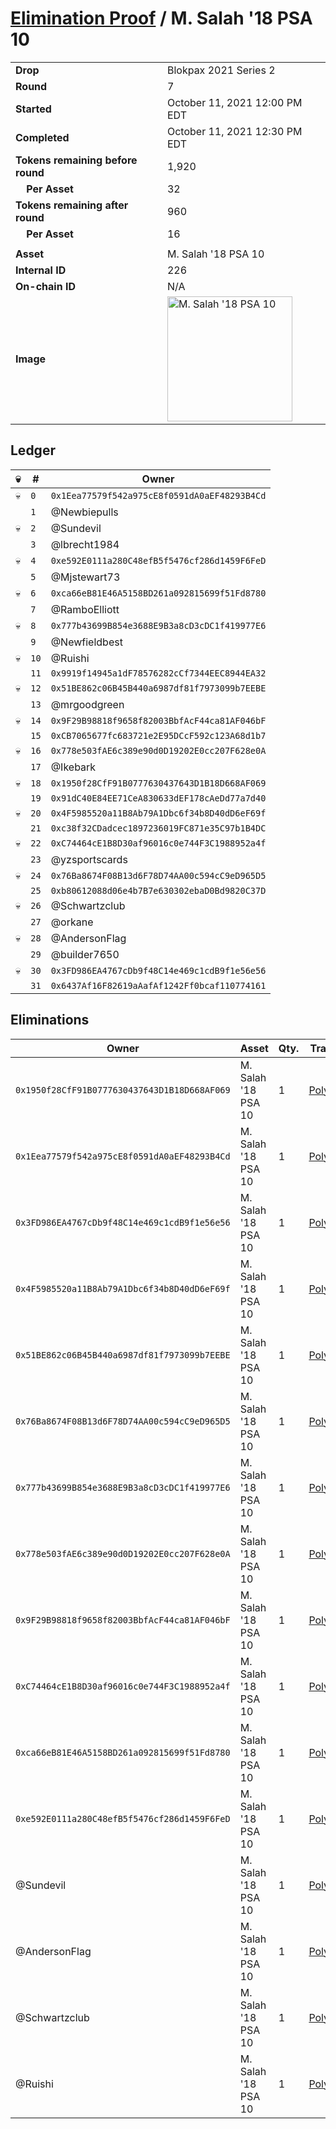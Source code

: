 # [Elimination Proof](./readme.md) / M. Salah &#039;18 PSA 10

|||
|---|---|
| **Drop** | Blokpax 2021 Series 2 |
| **Round** | 7 |
| **Started** | October 11, 2021 12:00 PM EDT |
| **Completed** | October 11, 2021 12:30 PM EDT |
| **Tokens remaining before round** | 1,920 |
| **&nbsp;&nbsp;&nbsp;&nbsp;Per Asset** | 32 |
| **Tokens remaining after round** | 960 |
| **&nbsp;&nbsp;&nbsp;&nbsp;Per Asset** | 16 |
| | |
| **Asset** | M. Salah &#039;18 PSA 10 |
| **Internal ID** | 226 |
| **On-chain ID** | N/A |
| **Image** | <img src="https://tcdn.blokpax.com/9484ebfa-639a-401b-af52-831158c89ab3/7607a9af619314b0b256cb8d110d336be78afc969f56fcfe3a7c37fe75a2120b.jpg" height="200" alt="M. Salah &#039;18 PSA 10" /> |

## Ledger

| 💀 | # | Owner |
| --- | --- | --- |
| 💀 | `0` | `0x1Eea77579f542a975cE8f0591dA0aEF48293B4Cd` |
|  | `1` | @Newbiepulls |
| 💀 | `2` | @Sundevil |
|  | `3` | @lbrecht1984 |
| 💀 | `4` | `0xe592E0111a280C48efB5f5476cf286d1459F6FeD` |
|  | `5` | @Mjstewart73 |
| 💀 | `6` | `0xca66eB81E46A5158BD261a092815699f51Fd8780` |
|  | `7` | @RamboElliott |
| 💀 | `8` | `0x777b43699B854e3688E9B3a8cD3cDC1f419977E6` |
|  | `9` | @Newfieldbest |
| 💀 | `10` | @Ruishi |
|  | `11` | `0x9919f14945a1dF78576282cCf7344EEC8944EA32` |
| 💀 | `12` | `0x51BE862c06B45B440a6987df81f7973099b7EEBE` |
|  | `13` | @mrgoodgreen |
| 💀 | `14` | `0x9F29B98818f9658f82003BbfAcF44ca81AF046bF` |
|  | `15` | `0xCB7065677fc683721e2E95DCcF592c123A68d1b7` |
| 💀 | `16` | `0x778e503fAE6c389e90d0D19202E0cc207F628e0A` |
|  | `17` | @Ikebark |
| 💀 | `18` | `0x1950f28CfF91B0777630437643D1B18D668AF069` |
|  | `19` | `0x91dC40E84EE71CeA830633dEF178cAeDd77a7d40` |
| 💀 | `20` | `0x4F5985520a11B8Ab79A1Dbc6f34b8D40dD6eF69f` |
|  | `21` | `0xc38f32CDadcec1897236019FC871e35C97b1B4DC` |
| 💀 | `22` | `0xC74464cE1B8D30af96016c0e744F3C1988952a4f` |
|  | `23` | @yzsportscards |
| 💀 | `24` | `0x76Ba8674F08B13d6F78D74AA00c594cC9eD965D5` |
|  | `25` | `0xb80612088d06e4b7B7e630302ebaD0Bd9820C37D` |
| 💀 | `26` | @Schwartzclub |
|  | `27` | @orkane |
| 💀 | `28` | @AndersonFlag |
|  | `29` | @builder7650 |
| 💀 | `30` | `0x3FD986EA4767cDb9f48C14e469c1cdB9f1e56e56` |
|  | `31` | `0x6437Af16F82619aAafAf1242Ff0bcaf110774161` |


## Eliminations

| Owner | Asset | Qty. | Transaction |
| --- | --- | --- | --- |
| `0x1950f28CfF91B0777630437643D1B18D668AF069` | M. Salah '18 PSA 10 | 1 | [Polygonscan](https://polygonscan.com/tx/0x0a32ba091c8b79f00ea75601665357fd80d44a4d301cf2eb13f05c1a99dec12e) |
| `0x1Eea77579f542a975cE8f0591dA0aEF48293B4Cd` | M. Salah '18 PSA 10 | 1 | [Polygonscan](https://polygonscan.com/tx/0x7364288378f480aa37dbb24553145971bfa96a3d811c684f26c62390618c16ae) |
| `0x3FD986EA4767cDb9f48C14e469c1cdB9f1e56e56` | M. Salah '18 PSA 10 | 1 | [Polygonscan](https://polygonscan.com/tx/0xf7f7e5d06c9d754b805c08395bc2898aa2b7225bb82273da4c3442b5e068d14f) |
| `0x4F5985520a11B8Ab79A1Dbc6f34b8D40dD6eF69f` | M. Salah '18 PSA 10 | 1 | [Polygonscan](https://polygonscan.com/tx/0xacc66dcdbbbed69ac167d6f8464806e550478526bb0a4cd8a8ecc39f4048dafb) |
| `0x51BE862c06B45B440a6987df81f7973099b7EEBE` | M. Salah '18 PSA 10 | 1 | [Polygonscan](https://polygonscan.com/tx/0xeaafe8fae107b5984da483cfafa070e9a0e26db7cd4a47bf2d906c88d3bcfcfe) |
| `0x76Ba8674F08B13d6F78D74AA00c594cC9eD965D5` | M. Salah '18 PSA 10 | 1 | [Polygonscan](https://polygonscan.com/tx/0x5b434ac077531999fa46febab545fc7cebebf8093420632999dd0ce8c5ec6bd8) |
| `0x777b43699B854e3688E9B3a8cD3cDC1f419977E6` | M. Salah '18 PSA 10 | 1 | [Polygonscan](https://polygonscan.com/tx/0xad2f6218b57ca56042a5ff88a775356ba448a8159130748aa7493983ee5d760c) |
| `0x778e503fAE6c389e90d0D19202E0cc207F628e0A` | M. Salah '18 PSA 10 | 1 | [Polygonscan](https://polygonscan.com/tx/0x4d1ff1ba2a205d3cbe4a525e959e1fa6f469966373f668057da27a7f94068865) |
| `0x9F29B98818f9658f82003BbfAcF44ca81AF046bF` | M. Salah '18 PSA 10 | 1 | [Polygonscan](https://polygonscan.com/tx/0x4e5ec8395d32830e3449990e3e2190409d24dba4683f97da0f992d0bd65736cf) |
| `0xC74464cE1B8D30af96016c0e744F3C1988952a4f` | M. Salah '18 PSA 10 | 1 | [Polygonscan](https://polygonscan.com/tx/0xce6a83156427d93bc6353478a079d5a333e0f9a2b8c82bb94dbfd98048f6618a) |
| `0xca66eB81E46A5158BD261a092815699f51Fd8780` | M. Salah '18 PSA 10 | 1 | [Polygonscan](https://polygonscan.com/tx/0xe7b586614567d634cf9aa12171042f0dc7fc0b2b42230e6d2b5ed744b1c60d80) |
| `0xe592E0111a280C48efB5f5476cf286d1459F6FeD` | M. Salah '18 PSA 10 | 1 | [Polygonscan](https://polygonscan.com/tx/0xd47890f771f96ae51e10a05c760fdebda602fbd08fbc5dd4444bde297d82f8db) |
| @Sundevil | M. Salah '18 PSA 10 | 1 | [Polygonscan](https://polygonscan.com/tx/0xc8819f735b4e157a2b450191336e5e448ce289525c332af00c7140c68374fd2a) |
| @AndersonFlag | M. Salah '18 PSA 10 | 1 | [Polygonscan](https://polygonscan.com/tx/0xfe62bbddd51e9fe74763b8a22252e08ad07b8e53dab5e42e5a32721e4105fea7) |
| @Schwartzclub | M. Salah '18 PSA 10 | 1 | [Polygonscan](https://polygonscan.com/tx/0xe9261e2d1d7c1de9a0c93c00f8147f7068656c49f9875b8f52f1e2ffb393d61d) |
| @Ruishi | M. Salah '18 PSA 10 | 1 | [Polygonscan](https://polygonscan.com/tx/0x1c7b3be9a7892714768de3728ab00d60d3c85c9ce5ee0f59ecc876b612346d1b) |
